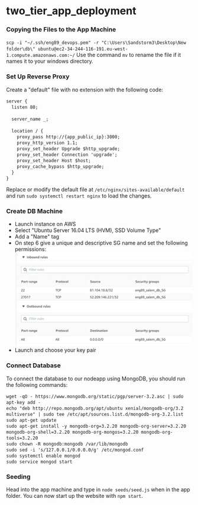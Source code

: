 # two_tier_app_deployment

### Copying the Files to the App Machine
`scp -i "~/.ssh/eng89_devops.pem" -r "C:\Users\Sandstorm3\Desktop\New folder\db\" ubuntu@ec2-34-244-116-191.eu-west-1.compute.amazonaws.com:~/`
Use the command `mv` to rename the file if it names it to your windows directory.

### Set Up Reverse Proxy
Create a "default" file with no extension with the following code:
```
server {
  listen 80;

  server_name _;

  location / {
    proxy_pass http://{app_public_ip}:3000;
    proxy_http_version 1.1;
    proxy_set_header Upgrade $http_upgrade;
    proxy_set_header Connection 'upgrade';
    proxy_set_header Host $host;
    proxy_cache_bypass $http_upgrade;
  }
}
```
Replace or modify the default file at `/etc/nginx/sites-available/default` and run `sudo systemctl restart nginx` to load the changes.

### Create DB Machine
- Launch instance on AWS
- Select "Ubuntu Server 16.04 LTS (HVM), SSD Volume Type"
- Add a "Name" tag 
- On step 6 give a unique and descriptive SG name and set the following permissions:
![img](img/sgdb.png)
- Launch and choose your key pair

### Connect Database
To connect the database to our nodeapp using MongoDB, you should run the following commands:
```
wget -qO - https://www.mongodb.org/static/pgp/server-3.2.asc | sudo apt-key add -
echo "deb http://repo.mongodb.org/apt/ubuntu xenial/mongodb-org/3.2 multiverse" | sudo tee /etc/apt/sources.list.d/mongodb-org-3.2.list
sudo apt-get update
sudo apt-get install -y mongodb-org=3.2.20 mongodb-org-server=3.2.20 mongodb-org-shell=3.2.20 mongodb-org-mongos=3.2.20 mongodb-org-tools=3.2.20
sudo chown -R mongodb:mongodb /var/lib/mongodb
sudo sed -i 's/127.0.0.1/0.0.0.0/g' /etc/mongod.conf
sudo systemctl enable mongod
sudo service mongod start
```

### Seeding
Head into the app machine and type in `node seeds/seed.js` when in the app folder. You can now start up the website with `npm start`.
